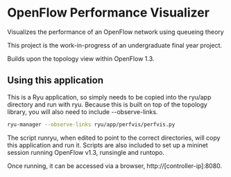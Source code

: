 # OpenFlow Performance Visualizer
Visualizes the performance of an OpenFlow network using queueing theory

This project is the work-in-progress of an undergraduate final year project. 

Builds upon the topology view within OpenFlow 1.3.

## Using this application
This is a Ryu application, so simply needs to be copied into the ryu/app directory and run with ryu. Because this is built on top of the topology library, you will also need to include --observe-links.
```bash
ryu-manager --observe-links ryu/app/perfvis/perfvis.py
```
The script runryu, when edited to point to the correct directories, will copy this application and run it. Scripts are also included to set up a mininet session running OpenFlow v1.3, runsingle and runtopo.

Once running, it can be accessed via a browser, http://[controller-ip]:8080.
